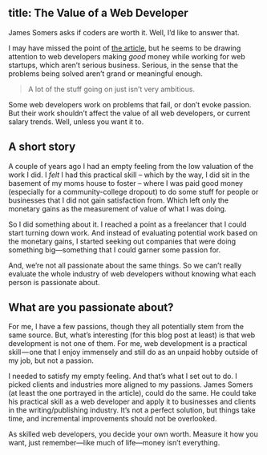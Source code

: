 title: The Value of a Web Developer
---

<p class="big">James Somers asks if coders are worth it. Well, I’d like to answer that.</p>

I may have missed the point of [the article](http://www.aeonmagazine.com/living-together/james-somers-web-developer-money/), but he seems to be drawing attention to web developers making *good* money while working for web startups, which aren’t serious business. Serious, in the sense that the problems being solved aren’t grand or meaningful enough.

> A lot of the stuff going on just isn’t very ambitious.

Some web developers work on problems that fail, or don’t evoke passion. But their work shouldn’t affect the value of all web developers, or current salary trends. Well, unless you want it to.

## A short story

A couple of years ago I had an empty feeling from the low valuation of the work I did. I *felt* I had this practical skill – which by the way, I did sit in the basement of my moms house to foster – where I was paid good money (especially for a community-college dropout) to do some stuff for people or businesses that I did not gain satisfaction from. Which left only the monetary gains as the measurement of value of what I was doing.

So I did something about it. I reached a point as a freelancer that I could start turning down work. And instead of evaluating potential work based on the monetary gains, I started seeking out companies that were doing something big—something that I could garner some passion for.

And, we’re not all passionate about the same things. So we can’t really evaluate the whole industry of web developers without knowing what each person is passionate about.

## What are you passionate about?

For me, I have a few passions, though they all potentially stem from the same source. But, what’s interesting (for this blog post at least) is that web development is not one of them. For me, web development is a practical skill — one that I enjoy immensely and still do as an unpaid hobby outside of my job, but not a passion.

I needed to satisfy my empty feeling. And that’s what I set out to do. I picked clients and industries more aligned to my passions. James Somers (at least the one portrayed in the article), could do the same. He could take his practical skill as a web developer and apply it to businesses and clients in the writing/publishing industry. It’s not a perfect solution, but things take time, and incremental improvements should not be overlooked.

As skilled web developers, you decide your own worth. Measure it how you want, just remember—like much of life—money isn’t everything.
